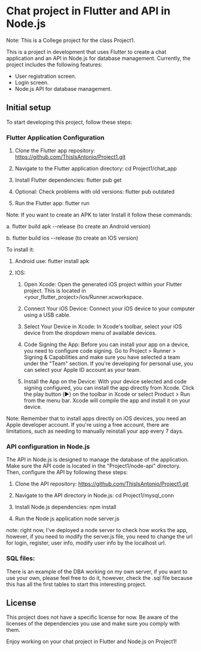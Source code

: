 # Chat project in Flutter and API in Node.js
Note: This is a College project for the class Project1.

This is a project in development that uses Flutter to create a chat application and an API in Node.js for database management. Currently, the project includes the following features:

- User registration screen.
- Login screen.
- Node.js API for database management.

## Initial setup

To start developing this project, follow these steps:

### Flutter Application Configuration

1. Clone the Flutter app repository:
https://github.com/ThisIsAntonio/Project1.git

2. Navigate to the Flutter application directory:
cd Project1/chat_app

3. Install Flutter dependencies:
flutter pub get

4. Optional: Check problems with old versions:
flutter pub outdated

5. Run the Flutter app:
flutter run

Note:
If you want to create an APK to later Install it follow these commands:
  
  a. flutter build apk --release (to create an Android version)
  
  b. flutter build ios --release (to create an IOS version)

To install it:
    
  1. Android use:
      flutter install apk
  2. IOS:
      
      1. Open Xcode: Open the generated iOS project within your Flutter project. This is located in <your_flutter_project>/ios/Runner.xcworkspace.
      
      2. Connect Your iOS Device: Connect your iOS device to your computer using a USB cable.
      
      3. Select Your Device in Xcode: In Xcode's toolbar, select your iOS device from the dropdown menu of available devices.
      
      4. Code Signing the App: Before you can install your app on a device, you need to configure code signing. Go to Project > Runner > Signing & Capabilities and make sure you have selected a team under the "Team" section. 
          If you're developing for personal use, you can select your Apple ID account as your team.
      
      5. Install the App on the Device: With your device selected and code signing configured, you can install the app directly from Xcode. Click the play button (▶️) on the toolbar in Xcode or select Product > Run from the menu bar. 
          Xcode will compile the app and install it on your device.

  Note: Remember that to install apps directly on iOS devices, you need an Apple developer account. If you're using a free account, there are limitations, such as needing to manually reinstall your app every 7 days.

### API configuration in Node.js

The API in Node.js is designed to manage the database of the application. Make sure the API code is located in the "Project1/node-api" directory. Then, configure the API by following these steps:

1. Clone the API repository:
https://github.com/ThisIsAntonio/Project1.git

2. Navigate to the API directory in Node.js:
cd Project1/mysql_conn

3. Install Node.js dependencies:
npm install

4. Run the Node js application
node server.js

note: right now, I've deployed a node server to check how works the app, however, if you need to modify the server.js file, you need to change the url for login, register, user info, modify user info by the localhost url.

### SQL files:

There is an example of the DBA working on my own server, if you want to use your own, please feel free to do it, however, check the .sql file because this has all the first tables to start this interesting project.

## License

This project does not have a specific license for now. Be aware of the licenses of the dependencies you use and make sure you comply with them.

Enjoy working on your chat project in Flutter and Node.js on Project1!


